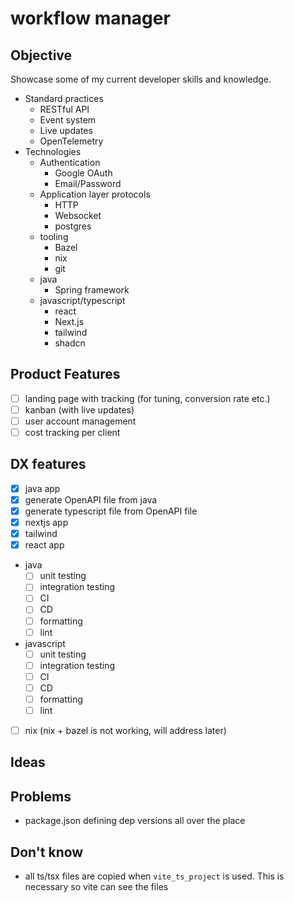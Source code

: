 # workflow manager

## Objective

Showcase some of my current developer skills and knowledge.
- Standard practices
    - RESTful API
    - Event system
    - Live updates
    - OpenTelemetry
- Technologies
    - Authentication
        - Google OAuth
        - Email/Password
    - Application layer protocols
        - HTTP
        - Websocket
        - postgres
    - tooling
        - Bazel
        - nix
        - git
    - java 
        - Spring framework
    - javascript/typescript
        - react
        - Next.js
        - tailwind
        - shadcn

## Product Features
- [ ] landing page with tracking (for tuning, conversion rate etc.)
- [ ] kanban (with live updates)
- [ ] user account management
- [ ] cost tracking per client

## DX features
- [x] java app
- [x] generate OpenAPI file from java
- [x] generate typescript file from OpenAPI file
- [x] nextjs app
- [x] tailwind
- [x] react app
- java
    - [ ] unit testing
    - [ ] integration testing
    - [ ] CI
    - [ ] CD
    - [ ] formatting
    - [ ] lint
- javascript
    - [ ] unit testing
    - [ ] integration testing
    - [ ] CI
    - [ ] CD
    - [ ] formatting
    - [ ] lint
- [ ] nix (nix + bazel is not working, will address later)

## Ideas

## Problems
- package.json defining dep versions all over the place

## Don't know
- all ts/tsx files are copied when `vite_ts_project` is used. This is necessary so vite can see the files
